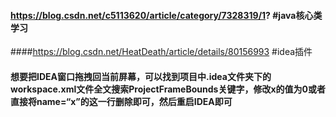 #### https://blog.csdn.net/c5113620/article/category/7328319/1?  #java核心类学习
####https://blog.csdn.net/HeatDeath/article/details/80156993  #idea插件
#### 想要把IDEA窗口拖拽回当前屏幕，可以找到项目中.idea文件夹下的workspace.xml文件全文搜索ProjectFrameBounds关键字，修改x的值为0或者直接将name=“x”的这一行删除即可，然后重启IDEA即可
```cmd

```
